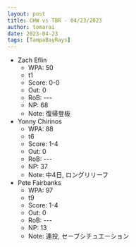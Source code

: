 ```yaml
---
layout: post
title: CHW vs TBR - 04/23/2023
author: tomarai
date: 2023-04-23
tags: [TampaBayRays]
---
```


* Zach Eflin
	- WPA: 50
	- t1
	- Score: 0-0
	- Out: 0
	- RoB: ---
	- NP: 68
	- Note: 復帰登板
* Yonny Chirinos
	- WPA: 88
	- t6
	- Score: 1-4
	- Out: 0
	- RoB: ---
	- NP: 37
	- Note: 中4日, ロングリリーフ
* Pete Fairbanks
	- WPA: 97
	- t9
	- Score: 1-4
	- Out: 0
	- RoB: ---
	- NP: 13
	- Note: 連投, セーブシチュエーション

